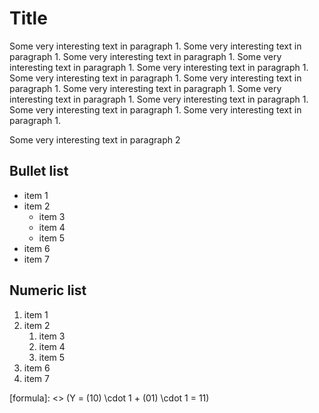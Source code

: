 
[author]: <> (Test Generator)
[page-size]: <> (210 297)

[table-of-content]: <>
[page-break]: <>

# Title

Some very interesting text in paragraph 1. Some very interesting text in paragraph 1. 
Some very interesting text in paragraph 1. Some very interesting text in paragraph 1. 
Some very interesting text in paragraph 1. Some very interesting text in paragraph 1. 
Some very interesting text in paragraph 1. Some very interesting text in paragraph 1. 
Some very interesting text in paragraph 1. Some very interesting text in paragraph 1. 
Some very interesting text in paragraph 1. Some very interesting text in paragraph 1. 

Some very interesting text in paragraph 2

## Bullet list
- item 1
- item 2
    - item 3
    - item 4
    - item 5
- item 6
- item 7

## Numeric list
1. item 1
2. item 2
    1. item 3
    2. item 4
    3. item 5
3. item 6
4. item 7

[formula]: <> (Y = (10) \cdot 1 + (01) \cdot 1 = 11)
